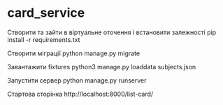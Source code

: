 # card_service

Створити та зайти в віртуальне оточення і встановити залежності
pip install -r requirements.txt

Створити міграції
python manage.py migrate

Завантажити fixtures 
python3 manage.py loaddata subjects.json

Запустити сервер
python manage.py runserver

Стартова сторінка
http://localhost:8000/list-card/
